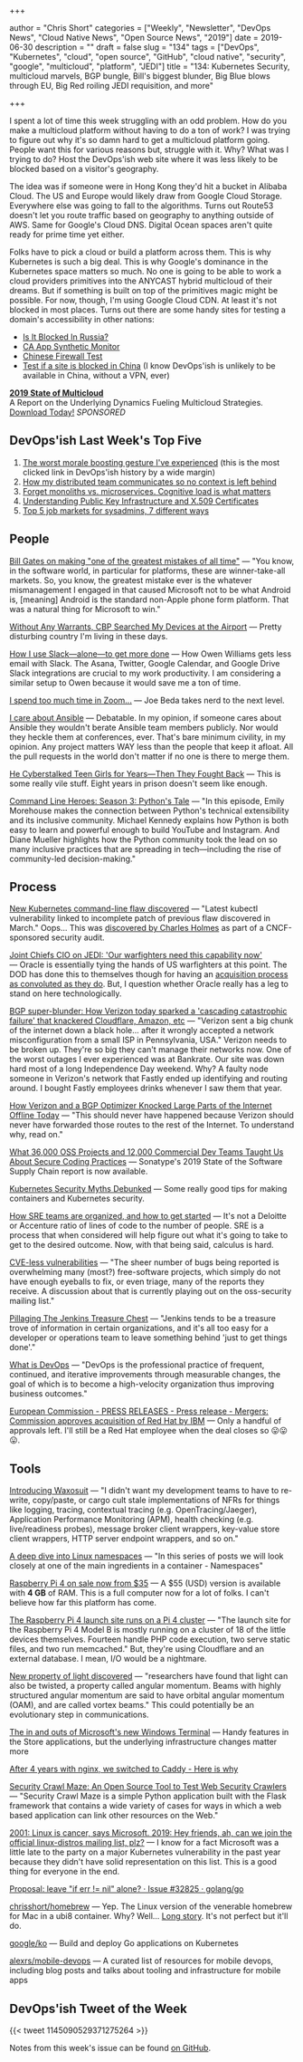 +++

author = "Chris Short"
categories = ["Weekly", "Newsletter", "DevOps News", "Cloud Native News", "Open Source News", "2019"]
date = 2019-06-30
description = ""
draft = false
slug = "134"
tags = ["DevOps", "Kubernetes", "cloud", "open source", "GitHub", "cloud native", "security", "google", "multicloud", "platform", "JEDI"]
title = "134: Kubernetes Security, multicloud marvels, BGP bungle, Bill's biggest blunder, Big Blue blows through EU, Big Red roiling JEDI requisition, and more"

+++

I spent a lot of time this week struggling with an odd problem. How do you make a multicloud platform without having to do a ton of work? I was trying to figure out why it's so damn hard to get a multicloud platform going. People want this for various reasons but, struggle with it. Why? What was I trying to do? Host the DevOps'ish web site where it was less likely to be blocked based on a visitor's geography.

The idea was if someone were in Hong Kong they'd hit a bucket in Alibaba Cloud. The US and Europe would likely draw from Google Cloud Storage. Everywhere else was going to fall to the algorithms. Turns out Route53 doesn't let you route traffic based on geography to anything outside of AWS. Same for Google's Cloud DNS. Digital Ocean spaces aren't quite ready for prime time yet either.

Folks have to pick a cloud or build a platform across them. This is why Kubernetes is such a big deal. This is why Google's dominance in the Kubernetes space matters so much. No one is going to be able to work a cloud providers primitives into the ANYCAST hybrid multicloud of their dreams. But if something is built on top of the primitives magic might be possible. For now, though, I'm using Google Cloud CDN. At least it's not blocked in most places. Turns out there are some handy sites for testing a domain's accessibility in other nations:

* [Is It Blocked In Russia?](https://isitblockedinrussia.com/?host=devopsish.com)
* [CA App Synthetic Monitor](https://asm.ca.com/en/ping.php)
* [Chinese Firewall Test](https://viewdns.info/chinesefirewall/?domain=devopsish.com)
* [Test if a site is blocked in China](https://www.comparitech.com/privacy-security-tools/blockedinchina/) (I know DevOps'ish is unlikely to be available in China, without a VPN, ever)

[**2019 State of Multicloud**](https://turbonomic.com/state-of-multicloud/?utm_campaign=7012o000001oRz6AAE)  
A Report on the Underlying Dynamics Fueling Multicloud Strategies. [Download Today!](https://turbonomic.com/state-of-multicloud/?utm_campaign=7012o000001oRz6AAE) *SPONSORED*

## DevOps'ish Last Week's Top Five

1. [The worst morale boosting gesture I've experienced](https://shkspr.mobi/blog/2019/06/the-worst-morale-boosting-gesture-ive-experienced/) (this is the most clicked link in DevOps'ish history by a wide margin)
1. [How my distributed team communicates so no context is left behind](https://circleci.com/blog/how-my-distributed-team-communicates-so-no-context-is-left-behind/)
1. [Forget monoliths vs. microservices. Cognitive load is what matters](https://techbeacon.com/app-dev-testing/forget-monoliths-vs-microservices-cognitive-load-what-matters)
1. [Understanding Public Key Infrastructure and X.509 Certificates](https://www.linuxjournal.com/content/understanding-public-key-infrastructure-and-x509-certificates)
1. [Top 5 job markets for sysadmins, 7 different ways](https://www.redhat.com/sysadmin/top-job-markets-sysadmins-2019)

## People

[Bill Gates on making "one of the greatest mistakes of all time"](https://techcrunch.com/2019/06/22/bill-gates-on-making-one-of-the-greatest-mistakes-of-all-time/) — "You know, in the software world, in particular for platforms, these are winner-take-all markets. So, you know, the greatest mistake ever is the whatever mismanagement I engaged in that caused Microsoft not to be what Android is, [meaning] Android is the standard non-Apple phone form platform. That was a natural thing for Microsoft to win."

[Without Any Warrants, CBP Searched My Devices at the Airport](https://theintercept.com/2019/06/22/cbp-border-searches-journalists/) — Pretty disturbing country I'm living in these days.

[How I use Slack—alone—to get more done](https://char.gd/blog/2019/how-i-use-slack-alone-to-get-more-done) — How Owen Williams gets less email with Slack. The Asana, Twitter, Google Calendar, and Google Drive Slack integrations are crucial to my work productivity. I am considering a similar setup to Owen because it would save me a ton of time.

[I spend too much time in Zoom...](https://medium.com/@joebeda/i-spend-too-much-time-in-zoom-5eedcea5cc90) — Joe Beda takes nerd to the next level.

[I care about Ansible](https://jpmens.net/2019/06/21/i-care-about-ansible/) — Debatable. In my opinion, if someone cares about Ansible they wouldn't berate Ansible team members publicly. Nor would they heckle them at conferences, ever. That's bare minimum civility, in my opinion. Any project matters WAY less than the people that keep it afloat. All the pull requests in the world don't matter if no one is there to merge them.

[He Cyberstalked Teen Girls for Years—Then They Fought Back](https://www.wired.com/story/cyberstalked-teen-girls-for-years-fought-back/) — This is some really vile stuff. Eight years in prison doesn't seem like enough.

[Command Line Heroes: Season 3: Python's Tale](https://www.redhat.com/en/command-line-heroes/season-3/pythons-tale) — "In this episode, Emily Morehouse makes the connection between Python's technical extensibility and its inclusive community. Michael Kennedy explains how Python is both easy to learn and powerful enough to build YouTube and Instagram. And Diane Mueller highlights how the Python community took the lead on so many inclusive practices that are spreading in tech—including the rise of community-led decision-making."

## Process

[New Kubernetes command-line flaw discovered](https://techerati.com/news-hub/new-kubernetes-flaw-discovered-command-line/) — "Latest kubectl vulnerability linked to incomplete patch of previous flaw discovered in March." Oops... This was [discovered by Charles Holmes](https://seclists.org/oss-sec/2019/q2/194) as part of a CNCF-sponsored security audit.

[Joint Chiefs CIO on JEDI: 'Our warfighters need this capability now'](https://www.fedscoop.com/joint-chiefs-cio-jedi-delay-letter/) — Oracle is essentially tying the hands of US warfighters at this point. The DOD has done this to themselves though for having an [acquisition process as convoluted as they do](https://www.slideshare.net/tomlindblad/osd-atl-defense-acquisition-process-chart). But, I question whether Oracle really has a leg to stand on here technologically.

[BGP super-blunder: How Verizon today sparked a 'cascading catastrophic failure' that knackered Cloudflare, Amazon, etc](https://www.theregister.co.uk/2019/06/24/verizon_bgp_misconfiguration_cloudflare/) — "Verizon sent a big chunk of the internet down a black hole... after it wrongly accepted a network misconfiguration from a small ISP in Pennsylvania, USA." Verizon needs to be broken up. They're so big they can't manage their networks now. One of the worst outages I ever experienced was at Bankrate. Our site was down hard most of a long Independence Day weekend. Why? A faulty node someone in Verizon's network that Fastly ended up identifying and routing around. I bought Fastly employees drinks whenever I saw them that year.

[How Verizon and a BGP Optimizer Knocked Large Parts of the Internet Offline Today](https://blog.cloudflare.com/how-verizon-and-a-bgp-optimizer-knocked-large-parts-of-the-internet-offline-today/) — "This should never have happened because Verizon should never have forwarded those routes to the rest of the Internet. To understand why, read on."

[What 36,000 OSS Projects and 12,000 Commercial Dev Teams Taught Us About Secure Coding Practices](https://blog.sonatype.com/2019ssc) — Sonatype's 2019 State of the Software Supply Chain report is now available.

[Kubernetes Security Myths Debunked](https://www.tremolosecurity.com/kubernetes-security-myths-debunked/) — Some really good tips for making containers and Kubernetes security.

[How SRE teams are organized, and how to get started](https://cloud.google.com/blog/products/devops-sre/how-sre-teams-are-organized-and-how-to-get-started) — It's not a Deloitte or Accenture ratio of lines of code to the number of people. SRE is a process that when considered will help figure out what it's going to take to get to the desired outcome. Now, with that being said, calculus is hard.

[CVE-less vulnerabilities](https://lwn.net/Articles/791855/) — "The sheer number of bugs being reported is overwhelming many (most?) free-software projects, which simply do not have enough eyeballs to fix, or even triage, many of the reports they receive. A discussion about that is currently playing out on the oss-security mailing list."

[Pillaging The Jenkins Treasure Chest](https://dolosgroup.io/blog/2019/6/20/pillaging-the-jenkins-treasure-chest) — "Jenkins tends to be a treasure trove of information in certain organizations, and it's all too easy for a developer or operations team to leave something behind 'just to get things done'."

[What is DevOps](https://devopsish.com/what-is-devops/) — "DevOps is the professional practice of frequent, continued, and iterative improvements through measurable changes, the goal of which is to become a high-velocity organization thus improving business outcomes."

[European Commission - PRESS RELEASES - Press release - Mergers: Commission approves acquisition of Red Hat by IBM](http://europa.eu/rapid/press-release_IP-19-3433_en.htm) — Only a handful of approvals left. I'll still be a Red Hat employee when the deal closes so 😛😛😛.

## Tools

[Introducing Waxosuit](https://medium.com/@KevinHoffman/introducing-waxosuit-6ad754b48ed9) — "I didn't want my development teams to have to re-write, copy/paste, or cargo cult stale implementations of NFRs for things like logging, tracing, contextual tracing (e.g. OpenTracing/Jaeger), Application Performance Monitoring (APM), health checking (e.g. live/readiness probes), message broker client wrappers, key-value store client wrappers, HTTP server endpoint wrappers, and so on."

[A deep dive into Linux namespaces](http://ifeanyi.co/posts/linux-namespaces-part-1/) — "In this series of posts we will look closely at one of the main ingredients in a container - Namespaces"

[Raspberry Pi 4 on sale now from $35](https://www.raspberrypi.org/blog/raspberry-pi-4-on-sale-now-from-35/) — A $55 (USD) version is available with **4 GB** of RAM. This is a full computer now for a lot of folks. I can't believe how far this platform has come.

[The Raspberry Pi 4 launch site runs on a Pi 4 cluster](https://arstechnica.com/information-technology/2019/06/the-raspberry-pi-4-launch-site-runs-on-a-pi-4-cluster/) — "The launch site for the Raspberry Pi 4 Model B is mostly running on a cluster of 18 of the little devices themselves. Fourteen handle PHP code execution, two serve static files, and two run memcached." But, they're using Cloudflare and an external database. I mean, I/O would be a nightmare.

[New property of light discovered](https://phys.org/news/2019-06-property.html) — "researchers have found that light can also be twisted, a property called angular momentum. Beams with highly structured angular momentum are said to have orbital angular momentum (OAM), and are called vortex beams." This could potentially be an evolutionary step in communications.

[The in and outs of Microsoft's new Windows Terminal](https://www.theregister.co.uk/2019/06/25/microsofts_new_terminal_put_through_paces/) — Handy features in the Store applications, but the underlying infrastructure changes matter more

[After 4 years with nginx, we switched to Caddy - Here is why](https://engineering.hashnode.com/after-4-years-with-nginx-we-switched-to-caddy-here-is-why-cjxbv8eb2001ke8s1yl7ndroz)

[Security Crawl Maze: An Open Source Tool to Test Web Security Crawlers](https://opensource.googleblog.com/2019/06/security-crawl-maze-open-source-tool-to.html) — "Security Crawl Maze is a simple Python application built with the Flask framework that contains a wide variety of cases for ways in which a web based application can link other resources on the Web."

[2001: Linux is cancer, says Microsoft. 2019: Hey friends, ah, can we join the official linux-distros mailing list, plz?](https://www.theregister.co.uk/2019/06/27/microsoft_linux_distro_list/) — I know for a fact Microsoft was a little late to the party on a major Kubernetes vulnerability in the past year because they didn't have solid representation on this list. This is a good thing for everyone in the end.

[Proposal: leave "if err != nil" alone? · Issue #32825 · golang/go](https://github.com/golang/go/issues/32825)

[chrisshort/homebrew](https://quay.io/repository/chrisshort/homebrew) — Yep. The Linux version of the venerable homebrew for Mac in a ubi8 container. Why? Well... [Long story](https://twitter.com/ChrisShort/status/1145153398230147078). It's not perfect but it'll do.

[google/ko](https://github.com/google/ko) — Build and deploy Go applications on Kubernetes

[alexrs/mobile-devops](https://github.com/alexrs/mobile-devops) — A curated list of resources for mobile devops, including blog posts and talks about tooling and infrastructure for mobile apps

## DevOps'ish Tweet of the Week

{{< tweet 1145090529371275264 >}}

Notes from this week's issue can be found [on GitHub](https://github.com/chris-short/devopsish.com).
